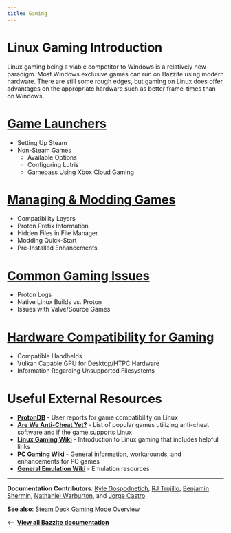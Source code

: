 ```yaml
---
title: Gaming
---
```

<!-- ANCHOR: METADATA -->
<!--{"url_discourse": "https://universal-blue.discourse.group/docs?topic=31", "fetched_at": "2024-09-03 16:43:06.311188+00:00"}-->
<!-- ANCHOR_END: METADATA -->

# Linux Gaming Introduction

Linux gaming being a viable competitor to Windows is a relatively new paradigm.  Most Windows exclusive games can run on Bazzite using modern hardware.  There are still some rough edges, but gaming on Linux does offer advantages on the appropriate hardware such as better frame-times than on Windows.

# [Game Launchers](Game_Launchers.md)
  - Setting Up Steam
  - Non-Steam Games
    - Available Options
    - Configuring Lutris
    - Gamepass Using Xbox Cloud Gaming

# [Managing & Modding Games](Managing_and_modding_games.md)
  - Compatibility Layers
  - Proton Prefix Information
  - Hidden Files in File Manager
  - Modding Quick-Start
  - Pre-Installed Enhancements
# [Common Gaming Issues](Common_gaming_issues.md)
   - Proton Logs
   - Native Linux Builds vs. Proton
   - Issues with Valve/Source Games 
#  [Hardware Compatibility for Gaming](Hardware_compatibility_for_gaming.md) 
   - Compatible Handhelds
   - Vulkan Capable GPU for Desktop/HTPC Hardware
   -  Information Regarding Unsupported Filesystems

# Useful External Resources

* [**ProtonDB**](https://www.protondb.com/explore) - User reports for game compatibility on Linux
* [**Are We Anti-Cheat Yet?**](https://areweanticheatyet.com/) - List of popular games utilizing anti-cheat software and if the game supports Linux
* [**Linux Gaming Wiki**](https://linux-gaming.kwindu.eu/index.php?title=Main_Page) - Introduction to Linux gaming that includes helpful links
* [**PC Gaming Wiki**](https://www.pcgamingwiki.com/wiki/Home) - General information, workarounds, and enhancements for PC games
* [**General Emulation Wiki**](https://emulation.gametechwiki.com/index.php/Main_Page) - Emulation resources


<hr>

**Documentation Contributors**: [Kyle Gospodnetich](https://github.com/KyleGospo), [RJ Trujillo](https://github.com/EyeCantCU), [Benjamin Shermin](https://github.com/bsherman), [Nathaniel Warburton](https://github.com/storyaddict), and [Jorge Castro](https://github.com/castrojo)

**See also**: [Steam Deck Gaming Mode Overview](../Handheld_and_HTPC_edition/Steam_Gaming_Mode.md)

<-- [**View all Bazzite documentation**](../index.md)
